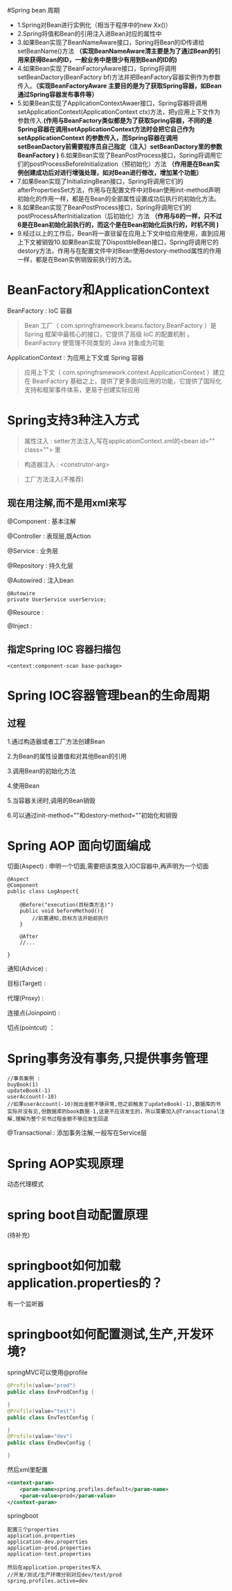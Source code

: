 #Spring bean 周期

- 1.Spring对Bean进行实例化（相当于程序中的new Xx()）
- 2.Spring将值和Bean的引用注入进Bean对应的属性中
- 3.如果Bean实现了BeanNameAware接口，Spring将Bean的ID传递给setBeanName()方法
**（实现BeanNameAware清主要是为了通过Bean的引用来获得Bean的ID，一般业务中是很少有用到Bean的ID的)**
- 4.如果Bean实现了BeanFactoryAware接口，Spring将调用setBeanDactory(BeanFactory bf)方法并把BeanFactory容器实例作为参数传入。**（实现BeanFactoryAware 主要目的是为了获取Spring容器，如Bean通过Spring容器发布事件等）**
- 5.如果Bean实现了ApplicationContextAwaer接口，Spring容器将调用setApplicationContext(ApplicationContext ctx)方法，把y应用上下文作为参数传入.**(作用与BeanFactory类似都是为了获取Spring容器，不同的是Spring容器在调用setApplicationContext方法时会把它自己作为setApplicationContext 的参数传入，而Spring容器在调用setBeanDactory前需要程序员自己指定（注入）setBeanDactory里的参数BeanFactory )**
6.如果Bean实现了BeanPostProcess接口，Spring将调用它们的postProcessBeforeInitialization（预初始化）方法 **（作用是在Bean实例创建成功后对进行增强处理，如对Bean进行修改，增加某个功能）**
- 7.如果Bean实现了InitializingBean接口，Spring将调用它们的afterPropertiesSet方法，作用与在配置文件中对Bean使用init-method声明初始化的作用一样，都是在Bean的全部属性设置成功后执行的初始化方法。
- 8.如果Bean实现了BeanPostProcess接口，Spring将调用它们的postProcessAfterInitialization（后初始化）方法 **（作用与6的一样，只不过6是在Bean初始化前执行的，而这个是在Bean初始化后执行的，时机不同 )**
- 9.经过以上的工作后，Bean将一直驻留在应用上下文中给应用使用，直到应用上下文被销毁10.如果Bean实现了DispostbleBean接口，Spring将调用它的destory方法，作用与在配置文件中对Bean使用destory-method属性的作用一样，都是在Bean实例销毁前执行的方法。

# BeanFactory和ApplicationContext

BeanFactory : IoC 容器
>Bean 工厂（ com.springframework.beans.factory.BeanFactory ）是 Spring 框架中最核心的接口，它提供了高级 IoC 的配置机制 。BeanFactory 使管理不同类型的 Java 对象成为可能

ApplicationContext : 为应用上下文或 Spring 容器
>应用上下文（ com.springframework.context.ApplicationContext ）建立在 BeanFactory 基础之上，提供了更多面向应用的功能，它提供了国际化支持和框架事件体系，更易于创建实际应用 


# Spring支持3种注入方式

>属性注入 : setter方法注入,写在applicationContext.xml的\<bean id="" class=""> 里

>构造器注入 : \<construtor-arg>

>工厂方法注入(不推荐)

## 现在用注解,而不是用xml来写

@Component : 基本注解

@Controller : 表现层,既Action

@Service : 业务层

@Repository : 持久化层

@Autowired : 注入bean

```
@Autowire
private UserService userService;
```

@Resource :

@Inject : 

## 指定Spring IOC 容器扫描包

`<context:component-scan base-package>`

# Spring IOC容器管理bean的生命周期

## 过程
1.通过构造器或者工厂方法创建Bean

2.为Bean的属性设置值和对其他Bean的引用

3.调用Bean的初始化方法

4.使用Bean

5.当容器关闭时,调用的Bean销毁

6.可以通过init-method=""和destory-method=""初始化和销毁

# Spring AOP 面向切面编成

切面(Aspect) : 申明一个切面,需要把该类放入IOC容器中,再声明为一个切面

```
@Aspect
@Component
public class LogAspect{

    @Before("execution(目标类方法)")
    public void beforeMethod(){
        //前置通知,目标方法开始前执行
    }

    @After
    //...

}
```

通知(Advice) :

目标(Target) : 

代理(Proxy) :

连接点(Joinpoint) :

切点(pointcut) ： 

# Spring事务没有事务,只提供事务管理

```
//事务案例 : 
buyBook(1)
updateBook(-1)
userAccount(-10)
//如果userAccount(-10)抛出金额不够异常,但之前触发了updateBook(-1),数据库的书实际并没有见,但数据库的book数据-1,这是不应该发生的，所以需要加入@Transactional注解,理解为整个买书过程金额不够应发生回退
```

@Transactional : 添加事务注解,一般写在Service层

# Spring AOP实现原理
动态代理模式

# spring boot自动配置原理

(待补充)

# springboot如何加载application.properties的？
有一个监听器

# springboot如何配置测试,生产,开发环境?

springMVC可以使用@profile
```java
@Profile(value="prod")
public class EnvProdConfig {

}
@Profile(value="test")
public class EnvTestConfig {

}
@Profile(value="dev")
public class EnvDevConfig {

}
```
然后xml里配置
```xml
<context-param>
    <param-name>spring.profiles.default</param-name>
    <param-value>prod</param-value>
</context-param>
```

springboot
```
配置三个properties
application.properties
application-dev.properties
application-prod.properties
application-test.properties

然后在application.properites写入
//开发/测试/生产环境分别对应dev/test/prod
spring.profiles.active=dev
```






